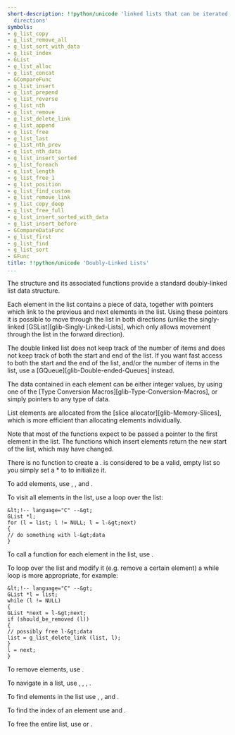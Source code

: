 ```yaml
---
short-description: !!python/unicode 'linked lists that can be iterated over in both
  directions'
symbols:
- g_list_copy
- g_list_remove_all
- g_list_sort_with_data
- g_list_index
- GList
- g_list_alloc
- g_list_concat
- GCompareFunc
- g_list_insert
- g_list_prepend
- g_list_reverse
- g_list_nth
- g_list_remove
- g_list_delete_link
- g_list_append
- g_list_free
- g_list_last
- g_list_nth_prev
- g_list_nth_data
- g_list_insert_sorted
- g_list_foreach
- g_list_length
- g_list_free_1
- g_list_position
- g_list_find_custom
- g_list_remove_link
- g_list_copy_deep
- g_list_free_full
- g_list_insert_sorted_with_data
- g_list_insert_before
- GCompareDataFunc
- g_list_first
- g_list_find
- g_list_sort
- GFunc
title: !!python/unicode 'Doubly-Linked Lists'
...
```


The [](GList) structure and its associated functions provide a standard
doubly-linked list data structure.

Each element in the list contains a piece of data, together with
pointers which link to the previous and next elements in the list.
Using these pointers it is possible to move through the list in both
directions (unlike the singly-linked [GSList][glib-Singly-Linked-Lists],
which only allows movement through the list in the forward direction).

The double linked list does not keep track of the number of items
and does not keep track of both the start and end of the list. If
you want fast access to both the start and the end of the list,
and/or the number of items in the list, use a
[GQueue][glib-Double-ended-Queues] instead.

The data contained in each element can be either integer values, by
using one of the [Type Conversion Macros][glib-Type-Conversion-Macros],
or simply pointers to any type of data.

List elements are allocated from the [slice allocator][glib-Memory-Slices],
which is more efficient than allocating elements individually.

Note that most of the [](GList) functions expect to be passed a pointer
to the first element in the list. The functions which insert
elements return the new start of the list, which may have changed.

There is no function to create a [](GList). [](NULL) is considered to be
a valid, empty list so you simply set a [](GList)* to [](NULL) to initialize
it.

To add elements, use [](g_list_append), [](g_list_prepend),
[](g_list_insert) and [](g_list_insert_sorted).

To visit all elements in the list, use a loop over the list:

```
&lt;!-- language="C" --&gt;
GList *l;
for (l = list; l != NULL; l = l-&gt;next)
{
// do something with l-&gt;data
}

```


To call a function for each element in the list, use [](g_list_foreach).

To loop over the list and modify it (e.g. remove a certain element)
a while loop is more appropriate, for example:

```
&lt;!-- language="C" --&gt;
GList *l = list;
while (l != NULL)
{
GList *next = l-&gt;next;
if (should_be_removed (l))
{
// possibly free l-&gt;data
list = g_list_delete_link (list, l);
}
l = next;
}

```


To remove elements, use [](g_list_remove).

To navigate in a list, use [](g_list_first), [](g_list_last),
[](g_list_next), [](g_list_previous).

To find elements in the list use [](g_list_nth), [](g_list_nth_data),
[](g_list_find) and [](g_list_find_custom).

To find the index of an element use [](g_list_position) and
[](g_list_index).

To free the entire list, use [](g_list_free) or [](g_list_free_full).
